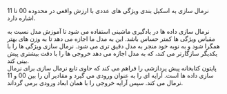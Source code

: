 نرمال  سازی به اسکیل بندی  ویژگی های عددی با ارزش واقعی در محدوده 00 تا 11 اشاره دارد.

نرمال سازی داده ها در یادگیری ماشینی استفاده می شود تا آموزش مدل نسبت به مقیاس ویژگی ها کمتر حساس باشد. این به مدل ما اجازه می دهد تا به وزن های بهتر همگرا شود و به نوبه خود منجر به مدل دقیق تری می شود.
نرمال سازی ویژگی ها را با یکدیگر سازگارتر می کند، که به مدل اجازه می دهد خروجی ها را با دقت بیشتری پیش بینی کند.
<br>
پایتون کتابخانه پیش پردازشی را فراهم می کند که حاوی تابع نرمال  سازی برای نرمال سازی داده ها است. آرایه ای را به عنوان ورودی می گیرد و مقادیر آن را بین 00 و 11 نرمال می کند. سپس آرایه خروجی را با همان ابعاد ورودی برمی گرداند.
